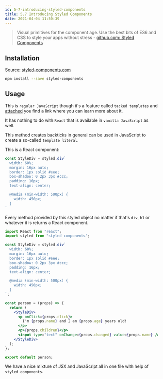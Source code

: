 ```yaml
---
id: 5-7-introducing-styled-components
title: 5.7 Introducing Styled Components
date: 2021-04-04 11:50:39
---
```


> Visual primitives for the component age. Use the best bits of ES6 and CSS to style your apps without stress - <a href='https://github.com/styled-components/styled-components' class='external'>github.com: Styled Components</a>

## Installation

Source: <a href='https://styled-components.com/' class='external'>styled-components.com</a>

```bash npm2yarn
npm install --save styled-components
```

## Usage

This is `regular JavaScript` though it's a feature called `tacked templates` and [attached](5-13-useful-resources) you find a link where you can learn more about it.

It has nothing to do with `React` that is available in `vanilla JavaScript` as well.

This method creates backticks in general can be used in JavaScript to create a so-called `template literal`.

This is a React component:

```jsx
const StyleDiv = styled.div`
  width: 60%;
  margin: 16px auto;
  border: 1px solid #eee;
  box-shadow: 0 2px 3px #ccc;
  padding: 16px;
  text-align: center;

  @media (min-width: 500px) {
    width: 450px;
  }
`
```

Every method provided by this styled object no matter if that's `div`, `h1` or whatever it is returns a React component.

```jsx title="Person.js" {2,4-15,19,25}
import React from "react";
import styled from "styled-components";

const StyleDiv = styled.div`
  width: 60%;
  margin: 16px auto;
  border: 1px solid #eee;
  box-shadow: 0 2px 3px #ccc;
  padding: 16px;
  text-align: center;

  @media (min-width: 500px) {
    width: 450px;
  }
`;

const person = (props) => {
  return (
    <StyleDiv>
      <p onClick={props.click}>
        I'm {props.name} and I am {props.age} years old!
      </p>
      <p>{props.children}</p>
      <input type="text" onChange={props.changed} value={props.name} />
    </StyleDiv>
  );
};

export default person;

```

We have a nice mixture of JSX and JavaScript all in one file with help of `styled components`.
